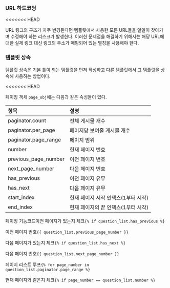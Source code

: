 ### URL 하드코딩
<<<<<<< HEAD

URL 링크의 구조가 자주 변경된다면 템플릿에서 사용한 모든 URL들을 일일이 찾아가며 수정해야 하는 리스크가 발생한다. 
이러한 문제점을 해결하기 위해서는 해당 URL에 대한 실제 링크 대신 링크의 주소가 매핑되어 있는 별칭을 사용해야 한다.

### 템플릿 상속

템플릿 상속은 기본 틀이 되는 템플릿을 먼저 작성하고 다른 템플릿에서 그 템플릿을 상속해 사용하는 방법이다.

<<<<<<< HEAD


페이징 객체 `page_obj`에는 다음과 같은 속성들이 있다.

| 항목                 | 설명                                |
| :------------------- | :---------------------------------- |
| paginator.count      | 전체 게시물 개수                    |
| paginator.per_page   | 페이지당 보여줄 게시물 개수         |
| paginator.page_range | 페이지 범위                         |
| number               | 현재 페이지 번호                    |
| previous_page_number | 이전 페이지 번호                    |
| next_page_number     | 다음 페이지 번호                    |
| has_previous         | 이전 페이지 유무                    |
| has_next             | 다음 페이지 유무                    |
| start_index          | 현재 페이지 시작 인덱스(1부터 시작) |
| end_index            | 현재 페이지의 끝 인덱스(1부터 시작) |

페이징 기능코드이전 페이지가 있는지 체크`{% if question_list.has_previous %}`

이전 페이지 번호`{{ question_list.previous_page_number }}`

다음 페이지가 있는지 체크`{% if question_list.has_next %}`

다음 페이지 번호`{{ question_list.next_page_number }}`

페이지 리스트 루프`{% for page_number in question_list.paginator.page_range %}`

현재 페이지와 같은지 체크`{% if page_number == question_list.number %}`
